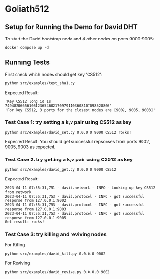 # Goliath512

## Setup for Running the Demo for David DHT
To start the David bootstrap node and 4 other nodes on ports 9000-9005:
```
docker compose up -d
```

## Running Tests
First check which nodes should get key 'CS512':
```bash
python src/examples/test_sha1.py
```
Expected Result:
```
'Key CS512 long id is 749482066561051236546021709791403608107098528806'
'For key CS512, 3 ports for the closest nodes are [9002, 9005, 9003]'
```

### Test Case 1: try setting a k,v pair using CS512 as key

```bash
python src/examples/david_set.py 0.0.0.0 9000 CS512 rocks!
```
Expected Result:
You should get successful repsonses from ports 9002, 9005, 9003 as expected.

### Test Case 2: try getting a k,v pair using CS512 as key

```bash
python src/examples/david_get.py 0.0.0.0 9000 CS512
```
Expected Result:
```
2023-04-11 07:55:31,751 - david.network - INFO - Looking up key CS512 from network
2023-04-11 07:55:31,753 - david.protocol - INFO - got successful response from 127.0.0.1:9002
2023-04-11 07:55:31,753 - david.protocol - INFO - got successful response from 127.0.0.1:9003
2023-04-11 07:55:31,753 - david.protocol - INFO - got successful response from 127.0.0.1:9005
Get result: rocks!
```

### Test Case 3: try killing and reviving nodes
For Killing
```bash
python src/examples/david_kill.py 0.0.0.0 9002
```
For Reviving
```bash
python src/examples/david_revive.py 0.0.0.0 9002
```


